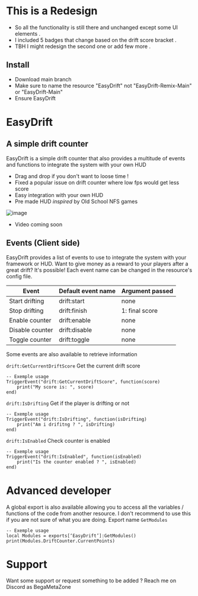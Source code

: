 # This is a Redesign 
- So all the functionality is still there and unchanged except some UI elements . 
- I included 5 badges that change based on the drift score bracket .
- TBH I might redesign the second one or add few more .

## Install
- Download main branch
- Make sure to name the resource "EasyDrift" not "EasyDrift-Remix-Main" or "EasyDrift-Main"
- Ensure EasyDrift

# EasyDrift
## A simple drift counter

EasyDrift is a simple drift counter that also provides a multitude of events and functions to integrate the system with your own HUD

- Drag and drop if you don't want to loose time !
- Fixed a popular issue on drift counter where low fps would get less score
- Easy integration with your own HUD
- Pre made HUD *inspired* by Old School NFS games 

![image](https://forum.cfx.re/uploads/default/original/4X/6/c/b/6cb0eb024218c8da4651c58485e3ade01072cef3.png)


- Video coming soon 


## Events (Client side)

EasyDrift provides a list of events to use to integrate the system with your framework or HUD. Want to give money as a reward to your players after a great drift? It's possible!
Each event name can be changed in the resource's config file.


| Event | Default event name | Argument passed |
| ------ | ------ | ------ |
| Start drifting | drift:start | none |
| Stop drifting | drift:finish | 1: final score |
| Enable counter | drift:enable | none |
| Disable counter | drift:disable | none |
| Toggle counter | drift:toggle | none |


Some events are also available to retrieve information

`drift:GetCurrentDriftScore`
Get the current drift score
```
-- Exemple usage
TriggerEvent("drift:GetCurrentDriftScore", function(score)
    print("My score is: ", score) 
end)
```

`drift:IsDrifting`
Get if the player is drifting or not
```
-- Exemple usage
TriggerEvent("drift:IsDrifting", function(isDrifting)
    print("Am i drifitng ? ", isDrifting) 
end)
```

`drift:IsEnabled`
Check counter is enabled
```
-- Exemple usage
TriggerEvent("drift:IsEnabled", function(isEnabled)
    print("Is the counter enabled ? ", isEnabled) 
end)
```


# Advanced developer

A global export is also available allowing you to access all the variables / functions of the code from another resource. I don't recommend to use this if you are not sure of what you are doing.
Export name `GetModules`
```
-- Exemple usage
local Modules = exports[‘EasyDrift’]:GetModules()
print(Modules.DriftCounter.CurrentPoints)
```


# Support

Want some support or request something to be added ? Reach me on Discord as BegaMetaZone

